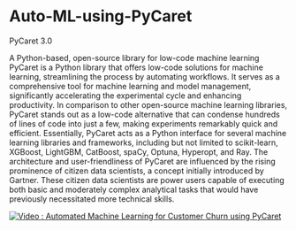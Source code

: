 # Auto-ML-using-PyCaret

PyCaret 3.0 

A Python-based, open-source library for low-code machine learning PyCaret is a Python library that offers low-code solutions for machine learning, streamlining the process by automating workflows. It serves as a comprehensive tool for machine learning and model management, significantly accelerating the experimental cycle and enhancing productivity. In comparison to other open-source machine learning libraries, PyCaret stands out as a low-code alternative that can condense hundreds of lines of code into just a few, making experiments remarkably quick and efficient. Essentially, PyCaret acts as a Python interface for several machine learning libraries and frameworks, including but not limited to scikit-learn, XGBoost, LightGBM, CatBoost, spaCy, Optuna, Hyperopt, and Ray. The architecture and user-friendliness of PyCaret are influenced by the rising prominence of citizen data scientists, a concept initially introduced by Gartner. These citizen data scientists are power users capable of executing both basic and moderately complex analytical tasks that would have previously necessitated more technical skills.

[![Video : Automated Machine Learning for Customer Churn using PyCaret
](https://img.youtube.com/vi/)](http://www.youtube.com/watch?v=PyCTnm-tzTM)


